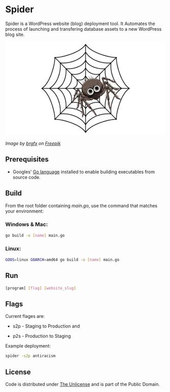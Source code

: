 # Spider

Spider is a WordPress website (blog) deployment tool. It Automates the process of launching and transfering database assets to a new WordPress blog site.

![Spider](spider.webp)

*Image by [brgfx](https://www.freepik.com/author/brgfx) on [Freepik](https://www.freepik.com)*

## Prerequisites

- Googles' [Go language](https://go.dev) installed to enable building executables from source code.

## Build

From the root folder containing *main.go*, use the command that matches your environment:

### Windows & Mac:

```bash
go build -o [name] main.go
```

### Linux:

```bash
GOOS=linux GOARCH=amd64 go build -o [name] main.go
```

## Run

```bash
[program] [flag] [website_slug]
```

## Flags

Current flages are:

- s2p - Staging to Production and

- p2s - Production to Staging

Example deployment:

```bash
spider -s2p antiracism
```

## License

Code is distributed under [The Unlicense](https://github.com/nausicaan/spider/blob/main/LICENSE.md) and is part of the Public Domain.
